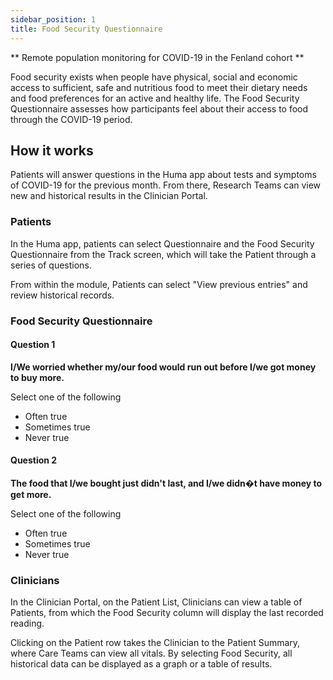 ```yaml
---
sidebar_position: 1
title: Food Security Questionnaire
---
```


** Remote population monitoring for COVID-19 in the Fenland cohort **

Food security exists when people have physical, social and economic access to sufficient, safe and nutritious food to meet their dietary needs and food preferences for an active and healthy life. The Food Security Questionnaire assesses how participants feel about their access to food through the COVID-19 period.

## How it works

Patients will answer questions in the Huma app about tests and symptoms of COVID-19 for the previous month. From there, Research Teams can view new and historical results in the Clinician Portal.

### Patients

In the Huma app, patients can select Questionnaire and the Food Security Questionnaire from the Track screen, which will take the Patient through a series of questions.

From within the module, Patients can select "View previous entries" and review historical records.

### Food Security Questionnaire

#### Question 1

**I/We worried whether my/our food would run out before I/we got money to buy more.**

Select one of the following
- Often true
- Sometimes true
- Never true

#### Question 2

**The food that I/we bought just didn't last, and I/we didn�t have money to get more.**

Select one of the following
- Often true
- Sometimes true
- Never true

### Clinicians

In the Clinician Portal, on the Patient List, Clinicians can view a table of Patients, from which the Food Security column will display the last recorded reading.

Clicking on the Patient row takes the Clinician to the Patient Summary, where Care Teams can view all vitals. By selecting Food Security, all historical data can be displayed as a graph or a table of results.